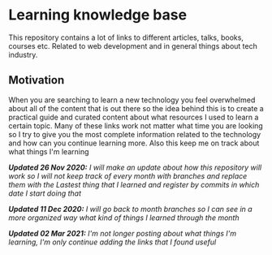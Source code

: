 # Learning knowledge base

This repository contains a lot of links to different articles, talks, books, courses etc. Related to web development and in general things about tech industry.

## Motivation

When you are searching to learn a new technology you feel overwhelmed about all of the content that is out there so the idea behind this is to create a practical guide and curated content about what resources I used to learn a certain topic. Many of these links work not matter what time you are looking so I try to give you the most complete information related to the technology and how can you continue learning more. Also this keep me on track about what things I'm learning

**_Updated 26 Nov 2020:_** _I will make an update about how this repository will work so I will not keep track of every month with branches and replace them with the Lastest thing that I learned and register by commits in which date I start doing that_

**_Updated 11 Dec 2020:_** _I will go back to month branches so I can see in a more organized way what kind of things I learned through the month_

**_Updated 02 Mar 2021:_** _I'm not longer posting about what things I'm learning, I'm only continue adding the links that I found useful_
